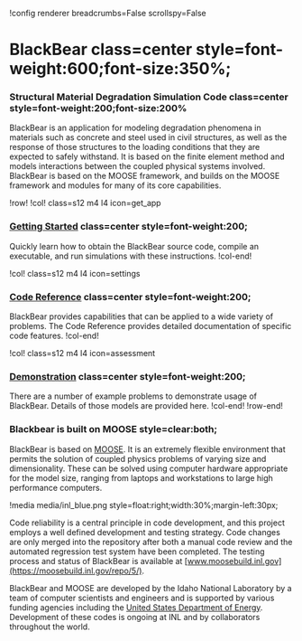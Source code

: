 !config renderer breadcrumbs=False scrollspy=False

# BlackBear class=center style=font-weight:600;font-size:350%;

### Structural Material Degradation Simulation Code class=center style=font-weight:200;font-size:200%


BlackBear is an application for modeling degradation phenomena in materials such as concrete and
steel used in civil structures, as well as the response of those structures to the loading conditions
that they are expected to safely withstand.  It is based on the finite element method and models
interactions between the coupled physical systems involved.  BlackBear is based on the MOOSE
framework, and builds on the MOOSE framework and modules for many of its core capabilities.

!row!
!col! class=s12 m4 l4 icon=get_app
### [Getting Started](getting_started/RunningBlackBear.md) class=center style=font-weight:200;

Quickly learn how to obtain the BlackBear source code, compile an executable, and run simulations
with these instructions.
!col-end!

!col! class=s12 m4 l4 icon=settings
### [Code Reference](syntax/index.md) class=center style=font-weight:200;

BlackBear provides capabilities that can be applied to a wide variety of problems. The Code Reference
provides detailed documentation of specific code features.
!col-end!

!col! class=s12 m4 l4 icon=assessment
### [Demonstration](demonstration/Placeholder.md) class=center style=font-weight:200;

There are a number of example problems to demonstrate usage of BlackBear. Details of those models are
provided here.
!col-end!
!row-end!

### Blackbear is built on MOOSE style=clear:both;

BlackBear is based on [MOOSE](http://mooseframework.org). It is an extremely flexible environment that
permits the solution of coupled physics problems of varying size and dimensionality. These can be
solved using computer hardware appropriate for the model size, ranging from laptops and workstations
to large high performance computers.

!media media/inl_blue.png style=float:right;width:30%;margin-left:30px;

Code reliability is a central principle in code development, and this project employs a well defined
development and testing strategy.  Code changes are only merged into the repository after both a
manual code review and the automated regression test system have been completed.  The testing process
and status of BlackBear is available at [www.moosebuild.inl.gov](https://moosebuild.inl.gov/repo/5/).

BlackBear and MOOSE are developed by the Idaho National Laboratory by a team of computer scientists
and engineers and is supported by various funding agencies including the
[United States Department of Energy](http://energy.gov).  Development of these codes is ongoing at
INL and by collaborators throughout the world.
